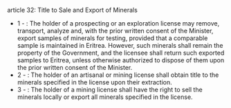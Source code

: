 article 32: Title to Sale and Export of Minerals 

<ul>
			<li>1 - : The holder of a prospecting or an exploration license may remove, transport, analyze and, with the prior written consent of the Minister, export samples of minerals for testing, provided that a comparable sample is maintained in Eritrea. However, such minerals shall remain the property of the Government, and the licensee shall return such exported samples to Eritrea, unless otherwise authorized to dispose of them upon the prior written consent of the Minister. <ul>
			</ul></li>			<li>2 - : The holder of an artisanal or mining license shall obtain title to the minerals specified in the license upon their extraction. <ul>
			</ul></li>			<li>3 - : The holder of a mining license shall have the right to sell the minerals locally or export all minerals specified in the license. <ul>
			</ul></li></ul>